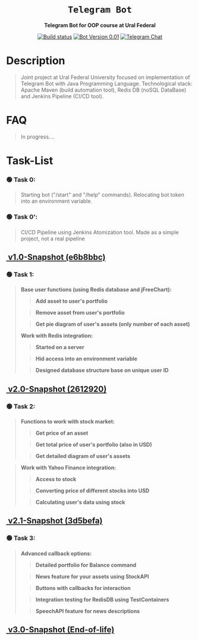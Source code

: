 <div align="center">

  <h1><code>Telegram Bot</code></h1>
   <p>
    <strong>Telegram Bot for OOP course at Ural Federal</strong>
  </p>
  
  <p>
    <a href="https://github.com/tooBusyNow/tlgFinancialBot/releases"><img alt="Build status" src="https://store-images.s-microsoft.com/image/apps.45589.13510798887699949.dc852c91-11fd-4d34-a88b-5dd6e976193d.53b9d436-16c3-4fe0-b6a0-951c2ac850da?w=96&h=96&q=60"/></a>
    <a href="https://github.com/tooBusyNow/tlgFinancialBot"><img alt="Bot Version 0.01" src="https://gitlab.c3sl.ufpr.br/uploads/-/system/project/avatar/942/git_icon_01.png"></a>
    <a href="https://t.me/matmehurfu"><img alt="Telegram Chat" src="https://forum.antichat.ru/data/avatars/m/327/327868.jpg?1539677021"></a>
  </p>
</div>


# Description
> Joint project at Ural Federal University focused on implementation of Telegram Bot with Java Programming Language.
 Technological stack: Apache Maven (build automation tool), Redis DB (noSQL DataBase) and Jenkins Pipeline (CI/CD tool).

# FAQ 
> In progress.... 

# Task-List

### 🟢 Task 0: 
>Starting bot ("/start" and "/help" commands). Relocating bot token into an environment variable. <br>
### 🟢 Task 0\': 
> CI/CD Pipeline using Jenkins Atomization tool. Made as a simple project, not a real pipeline 

## <a href="https://github.com/tooBusyNow/tlgFinancialBot/releases/tag/v1.0-Snapshot"><p> <img alt="" src="https://lh3.googleusercontent.com/qoTqpS1I1RtmndGu27lR94tQxcn0zkFPxjBj9EGnyV-W2oYzGrcY2mnB6Ij8ZEuUgoZi61Lr22YJqQrUascM8omyXQ=w50-h50-e365"  target="_blank"/> **v1.0-Snapshot (e6b8bbc)**   </p> </a>

### 🟢 Task 1: 
> <strong> Base user functions (using Redis database and jFreeChart): 
>> Add asset to user's portfolio <br>
>  
>> Remove asset from user's portfolio <br>
>  
>> Get pie diagram of user's assets (only number of each asset) <br> 
>
> Work with Redis integration: 
>> Started on a server <br>
>
>> Hid access into an environment variable <br>
>
>> Designed database structure base on unique user ID <br> </strong>

## <a href="https://github.com/tooBusyNow/tlgFinancialBot/releases/tag/v2.0-Snapshot"><p> <img alt="" src="https://lh3.googleusercontent.com/qoTqpS1I1RtmndGu27lR94tQxcn0zkFPxjBj9EGnyV-W2oYzGrcY2mnB6Ij8ZEuUgoZi61Lr22YJqQrUascM8omyXQ=w50-h50-e365"  target="_blank"/> **v2.0-Snapshot (2612920)**</p> </a>

### 🟢 Task 2: 
> <strong> Functions to work with stock market:
>> Get price of an asset <br>
>
>> Get total price of user's portfolio (also in USD) <br>
> 
>> Get detailed diagram of user's assets <br>

> Work with Yahoo Finance integration:
>> Access to stock <br>
>
>> Converting price of different stocks into USD <br>
>
>> Calculating user's data using stock <br> </strong>

## <a href="https://github.com/tooBusyNow/tlgFinancialBot/releases/tag/v2.1-Snapshot"><p> <img alt="" src="https://lh3.googleusercontent.com/qoTqpS1I1RtmndGu27lR94tQxcn0zkFPxjBj9EGnyV-W2oYzGrcY2mnB6Ij8ZEuUgoZi61Lr22YJqQrUascM8omyXQ=w50-h50-e365"  target="_blank"/> **v2.1-Snapshot (3d5befa)**</p> </a>

### 🟢 Task 3:
> <strong> Advanced callback options:
>> Detailed portfolio for Balance command <br>  
>
>> News feature for your assets using StockAPI <br>
>
>> Buttons with callbacks for interaction 
>
>> Integration testing for RedisDB using TestContainers
> 
>> SpeechAPI feature for news descriptions </strong>

## <a href="https://github.com/tooBusyNow/tlgFinancialBot/releases/tag/v3.0-Snapshot"><p> <img alt="" src="https://lh3.googleusercontent.com/qoTqpS1I1RtmndGu27lR94tQxcn0zkFPxjBj9EGnyV-W2oYzGrcY2mnB6Ij8ZEuUgoZi61Lr22YJqQrUascM8omyXQ=w50-h50-e365"  target="_blank"/> **v3.0-Snapshot (End-of-life)**</p> </a>